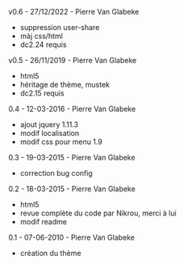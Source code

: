 v0.6 - 27/12/2022 - Pierre Van Glabeke
* suppression user-share
* màj css/html
* dc2.24 requis

v0.5 - 26/11/2019 - Pierre Van Glabeke
* html5
* héritage de thème, mustek
* dc2.15 requis

0.4 - 12-03-2016 - Pierre Van Glabeke
* ajout jquery 1.11.3
* modif localisation
* modif css pour menu 1.9

0.3 - 19-03-2015 - Pierre Van Glabeke
* correction bug config

0.2 - 18-03-2015 - Pierre Van Glabeke
* html5
* revue complète du code par Nikrou, merci à lui
* modif readme

0.1 - 07-06-2010 - Pierre Van Glabeke
* création du thème